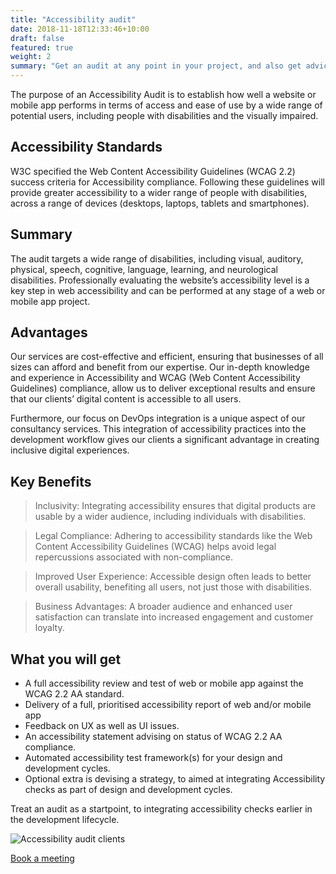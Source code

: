 ```yaml
---
title: "Accessibility audit"
date: 2018-11-18T12:33:46+10:00
draft: false
featured: true
weight: 2
summary: "Get an audit at any point in your project, and also get advice with pushing accessibility as part of your way of working, from design to code to production."
---
```


The purpose of an Accessibility Audit is to establish how well a website or mobile app performs in terms of access and ease of use by a wide range of potential users, including people with disabilities and the visually impaired. 

## Accessibility Standards
W3C specified the Web Content Accessibility Guidelines (WCAG 2.2) success criteria for Accessibility compliance. Following these guidelines will provide greater accessibility to a wider range of people with disabilities, across a range of devices (desktops, laptops, tablets and smartphones).

## Summary
The audit targets a wide range of disabilities, including visual, auditory, physical, speech, cognitive, language, learning, and neurological disabilities. Professionally evaluating the website’s accessibility level is a key step in web accessibility and can be performed at any stage of a web or mobile app project.

## Advantages
Our services are cost-effective and efficient, ensuring that businesses of all sizes can afford and benefit from our expertise. Our in-depth knowledge and experience in Accessibility and WCAG (Web Content Accessibility Guidelines) compliance, allow us to deliver exceptional results and ensure that our clients’ digital content is accessible to all users.

Furthermore, our focus on DevOps integration is a unique aspect of our consultancy services. This integration of accessibility practices into the development workflow gives our clients a significant advantage in creating inclusive digital experiences.

## Key Benefits
> Inclusivity: Integrating accessibility ensures that digital products are usable by a wider audience, including individuals with disabilities.

> Legal Compliance: Adhering to accessibility standards like the Web Content Accessibility Guidelines (WCAG) helps avoid legal repercussions associated with non-compliance.

>Improved User Experience: Accessible design often leads to better overall usability, benefiting all users, not just those with disabilities.

> Business Advantages: A broader audience and enhanced user satisfaction can translate into increased engagement and customer loyalty.

## What you will get
- A full accessibility review and test of web or mobile app against the WCAG 2.2 AA standard.
- Delivery of a full, prioritised accessibility report of web and/or mobile app
- Feedback on UX as well as UI issues.
- An accessibility statement advising on status of WCAG 2.2 AA compliance.
- Automated accessibility test framework(s) for your design and development cycles.
- Optional extra is devising a strategy, to aimed at integrating Accessibility checks as part of design and development cycles.

Treat an audit as a startpoint, to integrating accessibility checks earlier in the development lifecycle.

![Accessibility audit clients](/images/illustrations/clients.png)

[Book a meeting](https://calendly.com/jaffamonkeyltd/intro-call)